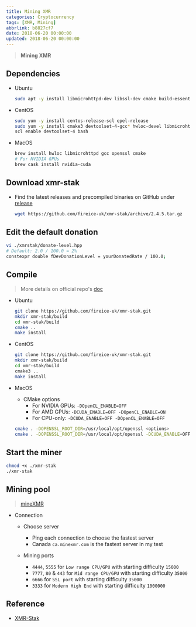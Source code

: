 ```yaml
---
title: Mining XMR
categories: Cryptocurrency
tags: [XMR, Mining]
abbrlink: b8827cf7
date: 2018-06-20 00:00:00
updated: 2018-06-20 00:00:00
---
```


> **Mining XMR**

## Dependencies

- Ubuntu

    ```sh
    sudo apt -y install libmicrohttpd-dev libssl-dev cmake build-essential libhwloc-dev
    ```

- CentOS

    ```sh
    sudo yum -y install centos-release-scl epel-release
    sudo yum -y install cmake3 devtoolset-4-gcc* hwloc-devel libmicrohttpd-devel openssl-devel make
    scl enable devtoolset-4 bash
    ```

- MacOS

    ```sh
    brew install hwloc libmicrohttpd gcc openssl cmake
    # For NVIDIA GPUs
    brew cask install nvidia-cuda 
    ```

## Download xmr-stak

- Find the latest releases and precompiled binaries on GitHub under [release](https://github.com/fireice-uk/xmr-stak/releases)

    ```bash
    wget https://github.com/fireice-uk/xmr-stak/archive/2.4.5.tar.gz
    ```

## Edit the default donation

```bash
vi ./xmrstak/donate-level.hpp
# Default: 2.0 / 100.0 = 2%
constexpr double fDevDonationLevel = yourDonatedRate / 100.0; 
```

## Compile

> More details on official repo's [doc](https://github.com/fireice-uk/xmr-stak/tree/master/doc)

- Ubuntu

    ```sh
    git clone https://github.com/fireice-uk/xmr-stak.git
    mkdir xmr-stak/build
    cd xmr-stak/build
    cmake ..
    make install
    ```

- CentOS

    ```sh
    git clone https://github.com/fireice-uk/xmr-stak.git
    mkdir xmr-stak/build
    cd xmr-stak/build
    cmake3 ..
    make install
    ```

- MacOS
    - CMake options
        - For NVIDIA GPUs: `-DOpenCL_ENABLE=OFF`
        - For AMD GPUs: `-DCUDA_ENABLE=OFF -DOpenCL_ENABLE=ON`
        - For CPU-only: `-DCUDA_ENABLE=OFF -DOpenCL_ENABLE=OFF`

    ```sh
    cmake . -DOPENSSL_ROOT_DIR=/usr/local/opt/openssl <options>
    cmake . -DOPENSSL_ROOT_DIR=/usr/local/opt/openssl -DCUDA_ENABLE=OFF -DOpenCL_ENABLE=ON
    ```

## Start the miner

```sh
chmod +x ./xmr-stak
./xmr-stak
```

## Mining pool

> [mineXMR](https://www.minexmr.com/)

- Connection
    - Choose server
        - Ping each connection to choose the fastest server
        - Canada `ca.minexmr.com` is the fastest server in my test

    - Mining ports
        - `4444`, `5555` for `Low range CPU/GPU` with starting difficulty `15000` 
        - `7777`, `80` & `443` for `Mid range CPU/GPU` with starting difficulty `35000`
        - `6666` for `SSL port` with starting difficulty `35000`
        - `3333` for `Modern High End` with starting difficulty `1000000`


## Reference

- [XMR-Stak](https://github.com/fireice-uk/xmr-stak)

